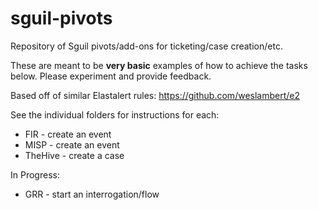 # sguil-pivots
Repository of Sguil pivots/add-ons for ticketing/case creation/etc.

These are meant to be **very basic** examples of how to achieve the tasks below.  Please experiment and provide feedback.

Based off of similar Elastalert rules:
https://github.com/weslambert/e2

See the individual folders for instructions for each:

* FIR - create an event
* MISP - create an event 
* TheHive - create a case

In Progress:

* GRR - start an interrogation/flow

